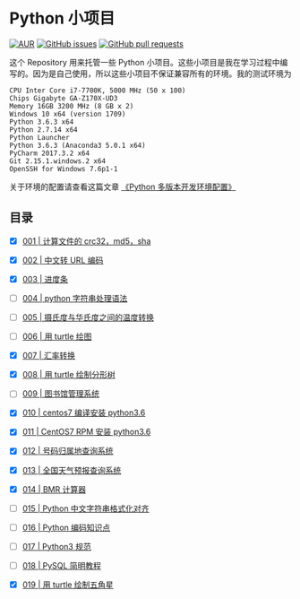 # Python 小项目

[![AUR](https://img.shields.io/badge/license-GPL3%2B%20License-blue.svg)](https://github.com/jueti/Anaconda-tutorial/blob/master/LICENSE)
[![GitHub issues](https://img.shields.io/github/issues/jueti/python-projects.svg)](https://github.com/jueti/Python-projects/issues)
[![GitHub pull requests](https://img.shields.io/github/issues-pr/jueti/python-projects.svg)](https://github.com/jueti/Python-projects/pulls)


这个 Repository 用来托管一些 Python 小项目。这些小项目是我在学习过程中编写的。因为是自己使用，所以这些小项目不保证兼容所有的环境。我的测试环境为


    CPU Inter Core i7-7700K, 5000 MHz (50 x 100)
    Chips Gigabyte GA-Z170X-UD3
    Memory 16GB 3200 MHz (8 GB x 2)
    Windows 10 x64 (version 1709)
    Python 3.6.3 x64
    Python 2.7.14 x64
    Python Launcher
    Python 3.6.3 (Anaconda3 5.0.1 x64)
    PyCharm 2017.3.2 x64
    Git 2.15.1.windows.2 x64
    OpenSSH for Windows 7.6p1-1

关于环境的配置请查看这篇文章 [《Python 多版本开发环境配置》](environment_config_tutorial.md)

## 目录

- [x] [001 | 计算文件的 crc32，md5，sha](001/README.md)
- [x] [002 | 中文转 URL 编码](002/README.md)
- [x] [003 | 进度条](003/README.md)
- [ ] [004 | python 字符串处理语法](004/README.md)
- [ ] [005 | 摄氏度与华氏度之间的温度转换](005/template_convert.py)
- [ ] [006 | 用 turtle 绘图](006/README.md)
- [x] [007 | 汇率转换](007/currency_converter_v0.4.0.py)
- [x] [008 | 用 turtle 绘制分形树](008/README.md)
- [ ] [009 | 图书馆管理系统](009/README.md)
- [x] [010 | centos7 编译安装 python3.6](010/README.md)
- [x] [011 | CentOS7 RPM 安装 python3.6](011/README.md)
- [x] [012 | 号码归属地查询系统](012/telephone_query_system_v0.1.0.py)
- [x] [013 | 全国天气预报查询系统](013/README.md)
- [x] [014 | BMR 计算器](014/README.md)
- [ ] [015 | Python 中文字符串格式化对齐](015/README.md)
- [ ] [016 | Python 编码知识点](016/README.md)
- [ ] [017 | Python3 规范](017/README.md)
- [ ] [018 | PySQL 简明教程](018/README.md)
- [x] [019 | 用 turtle 绘制五角星](019/README.md)


